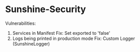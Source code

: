 # Sunshine-Security

Vulnerabilities:
1. Services in Manifest
    Fix: Set exported to 'false'
2. Logs being printed in production mode
    Fix: Custom Logger (SunshineLogger)
